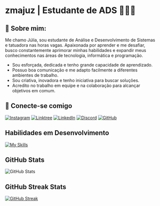 # zmajuz | Estudante de ADS 👩🏻‍💻

## 🔹 Sobre mim:
Me chamo Júlia, sou estudante de Análise e Desenvolvimento de Sistemas e tatuadora nas horas vagas. Apaixonada por aprender e me desafiar, busco constantemente aprimorar minhas habilidades e expandir meus conhecimentos nas áreas de tecnologia, informática e programação.

* Sou esforçada, dedicada e tenho grande capacidade de aprendizado.
* Possuo boa comunicação e me adapto facilmente a diferentes ambientes de trabalho.
* Sou criativa, inovadora e tenho iniciativa para buscar soluções.
* Acredito no trabalho em equipe e na colaboração para alcançar objetivos em comum.


## 🔗 Conecte-se comigo
[![Instagram](https://img.shields.io/badge/-Instagram-%23E4405F?style=for-the-badge&logo=instagram&logoColor=white)](https://www.instagram.com/zmajuz/)
[![Linktree](https://img.shields.io/badge/linktree-39E09B?style=for-the-badge&logo=linktree&logoColor=white)](https://linktr.ee/majutattoo) [![LinkedIn](https://img.shields.io/badge/LinkedIn-0077B5?style=for-the-badge&logo=linkedin&logoColor=white)](https://www.linkedin.com/in/maju-chequer/) [![Discord](https://img.shields.io/badge/Discord-7289DA?style=for-the-badge&logo=discord&logoColor=white)](https://discord.com/channels/@zmajuz/) [![GitHub](https://img.shields.io/badge/GitHub-100000?style=for-the-badge&logo=github&logoColor=white)](https://github.com/zmajuz)

## Habilidades em Desenvolvimento
[![My Skills](https://skillicons.dev/icons?i=postman,linux,git,figma,github,html,py,ruby,vscode&perline=3)](https://skillicons.dev)

## GitHub Stats

![GitHub Stats](https://github-readme-stats.vercel.app/api?username=zmajuz&theme=transparent&bg_color=000&border_color=30A3DC&show_icons=true&icon_color=FF1493&title_color=FF1493&text_color=FFF)

## GitHub Streak Stats

[![GitHub Streak](https://streak-stats.demolab.com/?user=zmajuz&theme=bear&background=000&border=30A3DC&dates=FF1493)](https://git.io/streak-stats)
